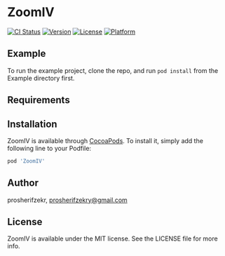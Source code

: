 # ZoomIV

[![CI Status](https://img.shields.io/travis/prosherifzekr/ZoomIV.svg?style=flat)](https://travis-ci.org/prosherifzekr/ZoomIV)
[![Version](https://img.shields.io/cocoapods/v/ZoomIV.svg?style=flat)](https://cocoapods.org/pods/ZoomIV)
[![License](https://img.shields.io/cocoapods/l/ZoomIV.svg?style=flat)](https://cocoapods.org/pods/ZoomIV)
[![Platform](https://img.shields.io/cocoapods/p/ZoomIV.svg?style=flat)](https://cocoapods.org/pods/ZoomIV)

## Example

To run the example project, clone the repo, and run `pod install` from the Example directory first.

## Requirements

## Installation

ZoomIV is available through [CocoaPods](https://cocoapods.org). To install
it, simply add the following line to your Podfile:

```ruby
pod 'ZoomIV'
```

## Author

prosherifzekr, prosherifzekry@gmail.com

## License

ZoomIV is available under the MIT license. See the LICENSE file for more info.
